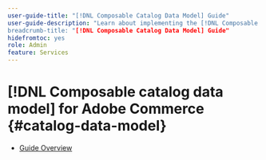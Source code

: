 ```yaml
---
user-guide-title: "[!DNL Composable Catalog Data Model] Guide"
user-guide-description: "Learn about implementing the [!DNL Composable catalog data model] to deliver highly performant, flexible commerce catalogs aligned with business structure and go-to-market strategies and power headless commerce experiences.
breadcrumb-title: "[!DNL Composable Catalog Data Model] Guide"
hidefromtoc: yes
role: Admin
feature: Services
---
```

# [!DNL Composable catalog data model] for Adobe Commerce {#catalog-data-model}

- [Guide Overview](overview.md)